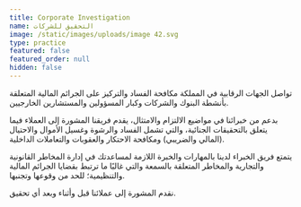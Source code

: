 ```yaml
---
title: Corporate Investigation
name: التحقيق للشركات
image: /static/images/uploads/image 42.svg
type: practice
featured: false
featured_order: null
hidden: false
---
```

تواصل الجهات الرقابية في المملكة مكافحة الفساد والتركيز على الجرائم المالية المتعلقة بأنشطة البنوك والشركات وكبار المسؤولين والمستشارين الخارجيين.

بدعم من خبرائنا في مواضيع الالتزام والامتثال، يقدم فريقنا المشورة إلى العملاء فيما يتعلق بالتحقيقات الجنائية، والتي تشمل الفساد والرشوة وغسيل الأموال والاحتيال (المالي والضريبي) ومكافحة الاحتكار والعقوبات والتعاملات الداخلية.

يتمتع فريق الخبراء لدينا بالمهارات والخبرة اللازمة لمساعدتك في إدارة المخاطر القانونية والتجارية والمخاطر المتعلقة بالسمعة والتي غالبًا ما ترتبط بقضايا الجرائم المالية والتنظيمية؛ للحد من وقوعها وتجنبها.

نقدم المشورة إلى عملائنا قبل وأثناء وبعد أي تحقيق.
